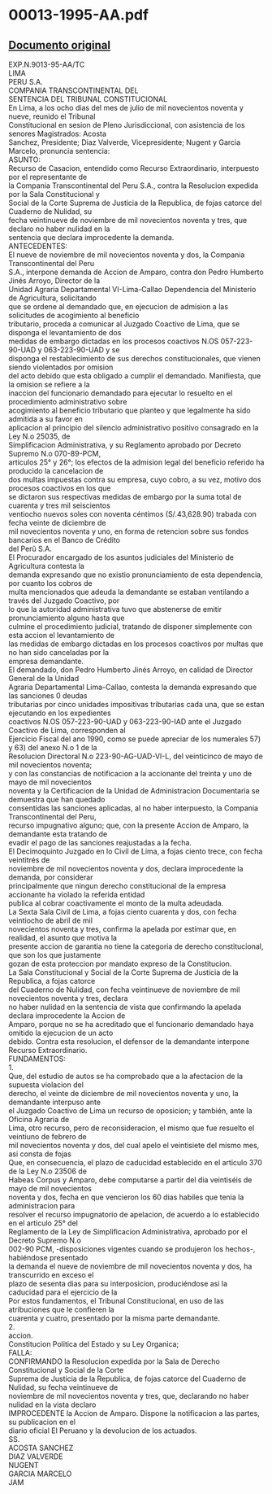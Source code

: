 
00013-1995-AA.pdf
=================
  
[Documento original](https://tc.gob.pe/jurisprudencia/2000/00013-1995-AA.pdf)  
---  
EXP.N.9013-95-AA/TC  
LIMA  
PERU S.A.  
COMPANIA TRANSCONTINENTAL DEL  
SENTENCIA DEL TRIBUNAL CONSTITUCIONAL  
En Lima, a los ocho dias del mes de julio de mil novecientos noventa y nueve, reunido el Tribunal  
Constitucional en sesion de Pleno Jurisdiccional, con asistencia de los senores Magistrados: Acosta  
Sanchez, Presidente; Diaz Valverde, Vicepresidente; Nugent y Garcia Marcelo, pronuncia sentencia:  
ASUNTO:  
Recurso de Casacion, entendido como Recurso Extraordinario, interpuesto por el representante de  
la Compania Transcontinental del Peru S.A., contra la Resolucion expedida por la Sala Constitucional y  
Social de la Corte Suprema de Justicia de la Republica, de fojas catorce del Cuaderno de Nulidad, su  
fecha veintinueve de noviembre de mil novecientos noventa y tres, que declaro no haber nulidad en la  
sentencia que declara improcedente la demanda.  
ANTECEDENTES:  
El nueve de noviembre de mil novecientos noventa y dos, la Compania Transcontinental del Peru  
S.A., interpone demanda de Accion de Amparo, contra don Pedro Humberto Jinés Arroyo, Director de la  
Unidad Agraria Departamental VI-Lima-Callao Dependencia del Ministerio de Agricultura, solicitando  
que se ordene al demandado que, en ejecucion de admision a las solicitudes de acogimiento al beneficio  
tributario, proceda a comunicar al Juzgado Coactivo de Lima, que se disponga el levantamiento de dos  
medidas de embargo dictadas en los procesos coactivos N.OS 057-223-90-UAD y 063-223-90-UAD y se  
disponga el restablecimiento de sus derechos constitucionales, que vienen siendo violentados por omision  
del acto debido que esta obligado a cumplir el demandado. Manifiesta, que la omision se refiere a la  
inaccion del funcionario demandado para ejecutar lo resuelto en el procedimiento administrativo sobre  
acogimiento al beneficio tributario que planteo y que legalmente ha sido admitida a su favor en  
aplicacion al principio del silencio administrativo positivo consagrado en la Ley N.o 25035, de  
Simplificacion Administrativa, y su Reglamento aprobado por Decreto Supremo N.o 070-89-PCM,  
articulos 25° y 26°; los efectos de la admision legal del beneficio referido ha producido la cancelacion de  
dos multas impuestas contra su empresa, cuyo cobro, a su vez, motivo dos procesos coactivos en los que  
se dictaron sus respectivas medidas de embargo por la suma total de cuarenta y tres mil seiscientos  
ventiocho nuevos soles con noventa céntimos (S/.43,628.90) trabada con fecha veinte de diciembre de  
mil novecientos noventa y uno, en forma de retencion sobre sus fondos bancarios en el Banco de Crédito  
del Perû S.A.  
El Procurador encargado de los asuntos judiciales del Ministerio de Agricultura contesta la  
demanda expresando que no existio pronunciamiento de esta dependencia, por cuanto los cobros de  
multa mencionados que adeuda la demandante se estaban ventilando a través del Juzgado Coactivo, por  
lo que la autoridad administrativa tuvo que abstenerse de emitir pronunciamiento alguno hasta que  
culmine el procedimiento judicial, tratando de disponer simplemente con esta accion el levantamiento de  
las medidas de embargo dictadas en los procesos coactivos por multas que no han sido canceladas por la  
empresa demandante.  
El demandado, don Pedro Humberto Jinés Arroyo, en calidad de Director General de la Unidad  
Agraria Departamental Lima-Callao, contesta la demanda expresando que las sanciones 0 deudas  
tributarias por cinco unidades impositivas tributarias cada una, que se estan ejecutando en los expedientes  
coactivos N.OS 057-223-90-UAD y 063-223-90-IAD ante el Juzgado Coactivo de Lima, corresponden al  
Ejercicio Fiscal del ano 1990, como se puede apreciar de los numerales 57) y 63) del anexo N.o 1 de la  
Resolucion Directoral N.o 223-90-AG-UAD-VI-L, del veinticinco de mayo de mil novecientos noventa;  
y con las constancias de notificacion a la accionante del treinta y uno de mayo de mil novecientos  
noventa y la Certificacion de la Unidad de Administracion Documentaria se demuestra que han quedado  
consentidas las sanciones aplicadas, al no haber interpuesto, la Compania Transcontinental del Peru,  
recurso impugnativo alguno; que, con la presente Accion de Amparo, la demandante esta tratando de  
evadir el pago de las sanciones reajustadas a la fecha.  
El Decimoquinto Juzgado en lo Civil de Lima, a fojas ciento trece, con fecha veintitrés de  
noviembre de mil novecientos noventa y dos, declara improcedente la demanda, por considerar  
principalmente que ningun derecho constitucional de la empresa accionante ha violado la referida entidad  
publica al cobrar coactivamente el monto de la multa adeudada.  
La Sexta Sala Civil de Lima, a fojas ciento cuarenta y dos, con fecha veintiocho de abril de mil  
novecientos noventa y tres, confirma la apelada por estimar que, en realidad, el asunto que motiva la  
presente accion de garantia no tiene la categoria de derecho constitucional, que son los que justamente  
gozan de esta proteccion por mandato expreso de la Constitucion.  
La Sala Constitucional y Social de la Corte Suprema de Justicia de la Republica, a fojas catorce  
del Cuaderno de Nulidad, con fecha veintinueve de noviembre de mil novecientos noventa y tres, declara  
no haber nulidad en la sentencia de vista que confirmando la apelada declara improcedente la Accion de  
Amparo, porque no se ha acreditado que el funcionario demandado haya omitido la ejecucion de un acto  
debido. Contra esta resolucion, el defensor de la demandante interpone Recurso Extraordinario.  
FUNDAMENTOS:  
1.  
Que, del estudio de autos se ha comprobado que a la afectacion de la supuesta violacion del  
derecho, el veinte de diciembre de mil novecientos noventa y uno, la demandante interpuso ante  
el Juzgado Coactivo de Lima un recurso de oposicion; y también, ante la Oficina Agraria de  
Lima, otro recurso, pero de reconsideracion, el mismo que fue resuelto el veintiuno de febrero de  
mil novecientos noventa y dos, del cual apelo el veintisiete del mismo mes, asi consta de fojas  
Que, en consecuencia, el plazo de caducidad establecido en el articulo 370 de la Ley N.o 23506 de  
Habeas Corpus y Amparo, debe computarse a partir del dia veintiséis de mayo de mil novecientos  
noventa y dos, fecha en que vencieron los 60 dias habiles que tenia la administracion para  
resolver el recurso impugnatorio de apelacion, de acuerdo a lo establecido en el articulo 25° del  
Reglamento de la Ley de Simplificacion Administrativa, aprobado por el Decreto Supremo N.o  
002-90 PCM, -disposiciones vigentes cuando se produjeron los hechos-, habiéndose presentado  
la demanda el nueve de noviembre de mil novecientos noventa y dos, ha transcurrido en exceso el  
plazo de sesenta dias para su interposicion, produciéndose asi la caducidad para el ejercicio de la  
Por estos fundamentos, el Tribunal Constitucional, en uso de las atribuciones que le confieren la  
cuarenta y cuatro, presentado por la misma parte demandante.  
2.  
accion.  
Constitucion Politica del Estado y su Ley Organica;  
FALLA:  
CONFIRMANDO la Resolucion expedida por la Sala de Derecho Constitucional y Social de la Corte  
Suprema de Justicia de la Republica, de fojas catorce del Cuaderno de Nulidad, su fecha veintinueve de  
noviembre de mil novecientos noventa y tres, que, declarando no haber nulidad en la vista declaro  
IMPROCEDENTE la Accion de Amparo. Dispone la notificacion a las partes, su publicacion en el  
diario oficial El Peruano y la devolucion de los actuados.  
SS.  
ACOSTA SANCHEZ  
DIAZ VALVERDE  
NUGENT  
GARCIA MARCELO  
JAM